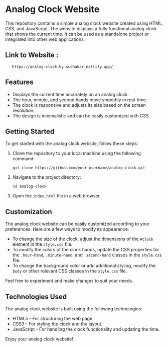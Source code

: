 # Analog Clock Website

This repository contains a simple analog clock website created using HTML, CSS, and JavaScript. The website displays a fully functional analog clock that shows the current time. It can be used as a standalone project or integrated into other web applications.

## Link to Website : 
```shell
   https://analog-clock-by-sudhakar.netlify.app/
   ```

## Features

- Displays the current time accurately on an analog clock.
- The hour, minute, and second hands move smoothly in real-time.
- The clock is responsive and adjusts its size based on the screen resolution.
- The design is minimalistic and can be easily customized with CSS.

## Getting Started

To get started with the analog clock website, follow these steps:

1. Clone the repository to your local machine using the following command:

   ```shell
   git clone https://github.com/your-username/analog-clock.git
   ```

2. Navigate to the project directory:

   ```shell
   cd analog-clock
   ```

3. Open the `index.html` file in a web browser.

## Customization

The analog clock website can be easily customized according to your preferences. Here are a few ways to modify its appearance:

- To change the size of the clock, adjust the dimensions of the `#clock` element in the `style.css` file.
- To modify the colors of the clock hands, update the CSS properties for the `.hour-hand`, `.minute-hand`, and `.second-hand` classes in the `style.css` file.
- To change the background color or add additional styling, modify the `body` or other relevant CSS classes in the `style.css` file.

Feel free to experiment and make changes to suit your needs.

## Technologies Used

The analog clock website is built using the following technologies:

- HTML5 - For structuring the web page.
- CSS3 - For styling the clock and the layout.
- JavaScript - For handling the clock functionality and updating the time.


Enjoy your analog clock website!
